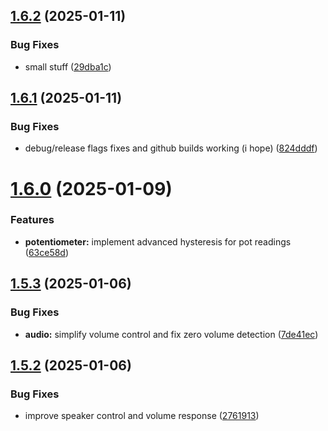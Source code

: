 ## [1.6.2](https://github.com/olipayne/Arduino-Morse-Radio/compare/v1.6.1...v1.6.2) (2025-01-11)


### Bug Fixes

* small stuff ([29dba1c](https://github.com/olipayne/Arduino-Morse-Radio/commit/29dba1c55e3c3e28fe5924e5a67214e5475765bd))



## [1.6.1](https://github.com/olipayne/Arduino-Morse-Radio/compare/v1.6.0...v1.6.1) (2025-01-11)


### Bug Fixes

* debug/release flags fixes and github builds working (i hope) ([824dddf](https://github.com/olipayne/Arduino-Morse-Radio/commit/824dddf1f0b718061e14d963f49323776f55dfe5))



# [1.6.0](https://github.com/olipayne/Arduino-Morse-Radio/compare/v1.5.3...v1.6.0) (2025-01-09)


### Features

* **potentiometer:** implement advanced hysteresis for pot readings ([63ce58d](https://github.com/olipayne/Arduino-Morse-Radio/commit/63ce58df8aaa93cdef901f4770ddaf050f53b24b))



## [1.5.3](https://github.com/olipayne/Arduino-Morse-Radio/compare/v1.5.2...v1.5.3) (2025-01-06)


### Bug Fixes

* **audio:** simplify volume control and fix zero volume detection ([7de41ec](https://github.com/olipayne/Arduino-Morse-Radio/commit/7de41ec1803901cfb5512a15df9df88eca170acb))



## [1.5.2](https://github.com/olipayne/Arduino-Morse-Radio/compare/v1.5.1...v1.5.2) (2025-01-06)


### Bug Fixes

* improve speaker control and volume response ([2761913](https://github.com/olipayne/Arduino-Morse-Radio/commit/27619138ffaac1b7f61e8b72fc205704c53b14fd))



